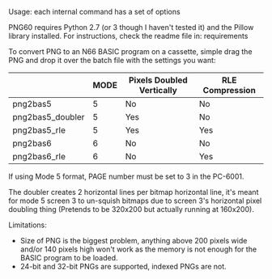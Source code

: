 Usage: each internal command has a set of options

PNG60 requires Python 2.7 (or 3 though I haven't tested it) and the Pillow library installed. For instructions, check the readme file in: requirements

To convert PNG to an N66 BASIC program on a cassette, simple drag the PNG and drop it over the batch file with the settings you want:

|                  | MODE | Pixels Doubled Vertically | RLE Compression |
|------------------|------|---------------------------|-----------------|
| png2bas5         | 5    | No                        | No              |
| png2bas5_doubler | 5    | Yes                       | No              |
| png2bas5_rle     | 5    | Yes                       | Yes             |
| png2bas6         | 6    | No                        | No              |
| png2bas6_rle     | 6    | No                        | Yes             |

If using Mode 5 format, PAGE number must be set to 3 in the PC-6001.

The doubler creates 2 horizontal lines per bitmap horizontal line, it's meant for mode 5 screen 3 to un-squish bitmaps due to screen 3's horizontal pixel doubling thing (Pretends to be 320x200 but actually running at 160x200).

Limitations:

- Size of PNG is the biggest problem, anything above 200 pixels wide and/or 140 pixels high won't work as the memory is not enough for the BASIC program to be loaded.
- 24-bit and 32-bit PNGs are supported, indexed PNGs are not.
